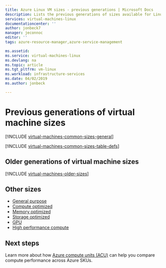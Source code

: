 ```yaml
---
title: Azure Linux VM sizes - previous generations | Microsoft Docs
description: Lists the previous generations of sizes available for Linux virtual machines in Azure. Lists information about the number of vCPUs, data disks and NICs as well as storage throughput and network bandwidth for sizes in this series.
services: virtual-machines-linux
documentationcenter: ''
author: jonbeck7
manager: jeconnoc
editor: ''
tags: azure-resource-manager,azure-service-management

ms.assetid: 
ms.service: virtual-machines-linux
ms.devlang: na
ms.topic: article
ms.tgt_pltfrm: vm-linux
ms.workload: infrastructure-services
ms.date: 04/02/2019
ms.author: jonbeck

---
```


# Previous generations of virtual machine sizes

[!INCLUDE [virtual-machines-common-sizes-general](../../../includes/virtual-machines-common-sizes-previous-gen.md)]

[!INCLUDE [virtual-machines-common-sizes-table-defs](../../../includes/virtual-machines-common-sizes-table-defs.md)]

## Older generations of virtual machine sizes

[!INCLUDE [virtual-machines-older-sizes](../../../includes/virtual-machines-older-sizes.md)]

## Other sizes

- [General purpose](sizes-general.md)
- [Compute optimized](sizes-compute.md)
- [Memory optimized](sizes-memory.md)
- [Storage optimized](sizes-storage.md)
- [GPU](sizes-gpu.md)
- [High performance compute](sizes-hpc.md)

## Next steps

Learn more about how [Azure compute units (ACU)](acu.md) can help you compare compute performance across Azure SKUs.